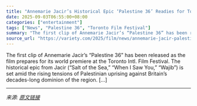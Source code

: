 ```yaml
---
title: "Annemarie Jacir’s Historical Epic ‘Palestine 36’ Readies for Toronto Debut: Watch Clip Here (EXCLUSIVE)"
date: 2025-09-03T06:55:00+08:00
categories: ["entertainment"]
tags: ["News", "Palestine 36", "Toronto Film Festival"]
summary: "The first clip of Annemarie Jacir’s “Palestine 36” has been released as the film prepares for its world premiere at the Toronto Intl. Film Festival. The historical epic from Jacir (“Salt of the Sea,” "
source_url: "https://variety.com/2025/film/news/annemarie-jacir-palestine-36-1236505472/"
---
```


The first clip of Annemarie Jacir’s “Palestine 36” has been released as the film prepares for its world premiere at the Toronto Intl. Film Festival. The historical epic from Jacir (“Salt of the Sea,” “When I Saw You,” “Wajib”) is set amid the rising tensions of Palestinian uprising against Britain’s decades-long dominion of the region. [&#8230;]

---

*来源: [原文链接](https://variety.com/2025/film/news/annemarie-jacir-palestine-36-1236505472/)*
